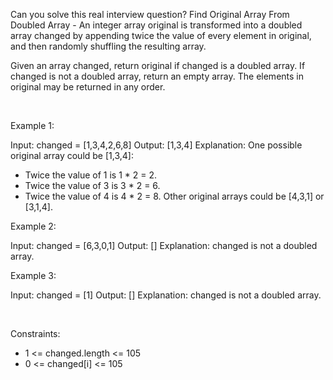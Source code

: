 Can you solve this real interview question? Find Original Array From Doubled Array - An integer array original is transformed into a doubled array changed by appending twice the value of every element in original, and then randomly shuffling the resulting array.

Given an array changed, return original if changed is a doubled array. If changed is not a doubled array, return an empty array. The elements in original may be returned in any order.

 

Example 1:


Input: changed = [1,3,4,2,6,8]
Output: [1,3,4]
Explanation: One possible original array could be [1,3,4]:
- Twice the value of 1 is 1 * 2 = 2.
- Twice the value of 3 is 3 * 2 = 6.
- Twice the value of 4 is 4 * 2 = 8.
Other original arrays could be [4,3,1] or [3,1,4].


Example 2:


Input: changed = [6,3,0,1]
Output: []
Explanation: changed is not a doubled array.


Example 3:


Input: changed = [1]
Output: []
Explanation: changed is not a doubled array.


 

Constraints:

 * 1 <= changed.length <= 105
 * 0 <= changed[i] <= 105